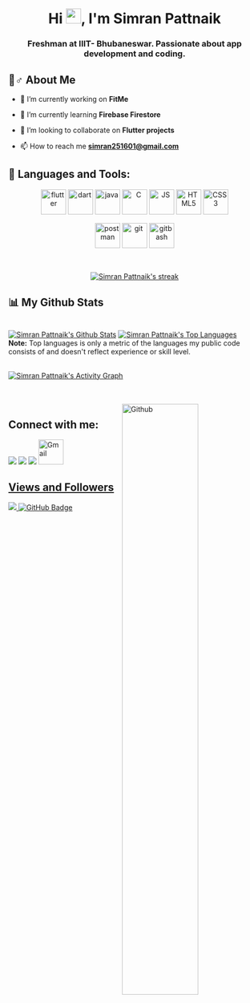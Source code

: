 <h1 align="center">Hi <img src="https://raw.githubusercontent.com/MartinHeinz/MartinHeinz/master/wave.gif" width="30px">, I'm Simran Pattnaik</h1>
<h3 align="center">Freshman at IIIT- Bhubaneswar. Passionate about app development and coding.</h3>


## 🙋♂️ About Me

- 🔭 I’m currently working on **FitMe**

- 🌱 I’m currently learning **Firebase Firestore**

- 👯 I’m looking to collaborate on **Flutter projects**

- 📫 How to reach me **simran251601@gmail.com**

## 🚀 Languages and Tools:

<p align="center"> 
    <img alt="flutter" src="https://cdn.jsdelivr.net/gh/devicons/devicon/icons/flutter/flutter-original.svg" height="50px" width="auto"  />
    <img alt="dart" src="https://cdn.jsdelivr.net/gh/devicons/devicon/icons/dart/dart-original.svg" height="50px" width="auto"  />
    <img alt="java" src="https://cdn.jsdelivr.net/gh/devicons/devicon/icons/java/java-original.svg" height="50px" width="auto"  />    
    <img alt="C" src="https://cdn.jsdelivr.net/gh/devicons/devicon/icons/c/c-original.svg" height="50px" width="auto"  />
    <img alt="JS" src="https://cdn.jsdelivr.net/gh/devicons/devicon/icons/javascript/javascript-original.svg" height="50px" width="auto"  />
    <img alt="HTML5" src="https://cdn.jsdelivr.net/gh/devicons/devicon/icons/html5/html5-original-wordmark.svg" height="50px" width="auto"  />
    <img alt="CSS3" src="https://cdn.jsdelivr.net/gh/devicons/devicon/icons/css3/css3-original-wordmark.svg" height="50px" width="auto"  />
    
</p>
<p align="center"> 
    <img alt="postman" src="https://www.vectorlogo.zone/logos/getpostman/getpostman-icon.svg" height="50px" width="auto"  />
    <img alt="git" src="https://cdn.jsdelivr.net/gh/devicons/devicon/icons/git/git-original.svg" height="50px" width="auto"  />
    <img alt="gitbash" src="https://cdn.jsdelivr.net/gh/devicons/devicon/icons/bash/bash-original.svg" height="50px" width="auto"  />    
</p>
<br/>

<p align="center">
    <a href="https://github.com/Simran1604/github-readme-streak-stats">
        <img title="🔥 Get streak stats for your profile at git.io/streak-stats" alt="Simran Pattnaik's streak" src="https://github-readme-streak-stats.herokuapp.com/?user=Simran1604&theme=black-ice&hide_border=true&stroke=0000&background=060A0CD0"/>
    </a>
</p>

## 📊 My Github Stats

  <br/>
    <a href="https://github.com/Simran1604/github-readme-stats"><img alt="Simran Pattnaik's Github Stats" src="https://github-readme-stats.vercel.app/api?username=Simran1604&show_icons=true&count_private=true&theme=react&hide_border=true&bg_color=0D1117" /></a>
  <a href="https://github.com/Simran1604/github-readme-stats"><img alt="Simran Pattnaik's Top Languages" src="https://github-readme-stats.vercel.app/api/top-langs/?username=Simran1604&langs_count=8&count_private=true&layout=compact&theme=react&hide_border=true&bg_color=0D1117" /></a>
  <br/>
  <b>Note:</b> Top languages is only a metric of the languages my public code consists of and doesn't reflect experience or skill level.


<br/>
<br/>

<a href="https://github.com/Simran1604/github-readme-activity-graph"><img alt="Simran Pattnaik's Activity Graph" src="https://activity-graph.herokuapp.com/graph?username=Simran1604&bg_color=0D1117&color=5BCDEC&line=5BCDEC&point=FFFFFF&hide_border=true" /></a>

<br/>
<br/>
<img width="55%" align="right" alt="Github" src="https://raw.githubusercontent.com/onimur/.github/master/.resources/git-header.svg" />

## Connect with me:
<p align="left">

<a href = "https://www.linkedin.com/in/simran-pattnaik-529a59206/"><img src="https://img.icons8.com/fluent/48/000000/linkedin.png"/></a>
<a href = "https://twitter.com/shimmerinP"><img src="https://img.icons8.com/fluent/48/000000/twitter.png"/></a>
<a href = "https://www.instagram.com/_shimmerin_pattnaik/"><img src="https://img.icons8.com/fluent/48/000000/instagram-new.png"/></a>
<a href="mailto:simran251601@gmail.com"><img  alt="Gmail" src="https://www.logo.wine/a/logo/Gmail/Gmail-Logo.wine.svg" height="50px" width="auto" />
    
</p>

##  Views and Followers
<a href="https://github.com/Meghna-DAS/github-profile-views-counter">
    <img src="https://komarev.com/ghpvc/?username=Simran1604">
</a>
<a href="https://github.com/Simran1604?tab=followers"><img src="https://img.shields.io/github/followers/Simran1604?label=Followers&style=social" alt="GitHub Badge"></a>
